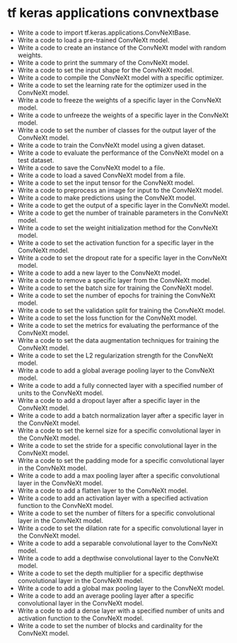 # tf keras applications convnextbase

- Write a code to import tf.keras.applications.ConvNeXtBase.
- Write a code to load a pre-trained ConvNeXt model.
- Write a code to create an instance of the ConvNeXt model with random weights.
- Write a code to print the summary of the ConvNeXt model.
- Write a code to set the input shape for the ConvNeXt model.
- Write a code to compile the ConvNeXt model with a specific optimizer.
- Write a code to set the learning rate for the optimizer used in the ConvNeXt model.
- Write a code to freeze the weights of a specific layer in the ConvNeXt model.
- Write a code to unfreeze the weights of a specific layer in the ConvNeXt model.
- Write a code to set the number of classes for the output layer of the ConvNeXt model.
- Write a code to train the ConvNeXt model using a given dataset.
- Write a code to evaluate the performance of the ConvNeXt model on a test dataset.
- Write a code to save the ConvNeXt model to a file.
- Write a code to load a saved ConvNeXt model from a file.
- Write a code to set the input tensor for the ConvNeXt model.
- Write a code to preprocess an image for input to the ConvNeXt model.
- Write a code to make predictions using the ConvNeXt model.
- Write a code to get the output of a specific layer in the ConvNeXt model.
- Write a code to get the number of trainable parameters in the ConvNeXt model.
- Write a code to set the weight initialization method for the ConvNeXt model.
- Write a code to set the activation function for a specific layer in the ConvNeXt model.
- Write a code to set the dropout rate for a specific layer in the ConvNeXt model.
- Write a code to add a new layer to the ConvNeXt model.
- Write a code to remove a specific layer from the ConvNeXt model.
- Write a code to set the batch size for training the ConvNeXt model.
- Write a code to set the number of epochs for training the ConvNeXt model.
- Write a code to set the validation split for training the ConvNeXt model.
- Write a code to set the loss function for the ConvNeXt model.
- Write a code to set the metrics for evaluating the performance of the ConvNeXt model.
- Write a code to set the data augmentation techniques for training the ConvNeXt model.
- Write a code to set the L2 regularization strength for the ConvNeXt model.
- Write a code to add a global average pooling layer to the ConvNeXt model.
- Write a code to add a fully connected layer with a specified number of units to the ConvNeXt model.
- Write a code to add a dropout layer after a specific layer in the ConvNeXt model.
- Write a code to add a batch normalization layer after a specific layer in the ConvNeXt model.
- Write a code to set the kernel size for a specific convolutional layer in the ConvNeXt model.
- Write a code to set the stride for a specific convolutional layer in the ConvNeXt model.
- Write a code to set the padding mode for a specific convolutional layer in the ConvNeXt model.
- Write a code to add a max pooling layer after a specific convolutional layer in the ConvNeXt model.
- Write a code to add a flatten layer to the ConvNeXt model.
- Write a code to add an activation layer with a specified activation function to the ConvNeXt model.
- Write a code to set the number of filters for a specific convolutional layer in the ConvNeXt model.
- Write a code to set the dilation rate for a specific convolutional layer in the ConvNeXt model.
- Write a code to add a separable convolutional layer to the ConvNeXt model.
- Write a code to add a depthwise convolutional layer to the ConvNeXt model.
- Write a code to set the depth multiplier for a specific depthwise convolutional layer in the ConvNeXt model.
- Write a code to add a global max pooling layer to the ConvNeXt model.
- Write a code to add an average pooling layer after a specific convolutional layer in the ConvNeXt model.
- Write a code to add a dense layer with a specified number of units and activation function to the ConvNeXt model.
- Write a code to set the number of blocks and cardinality for the ConvNeXt model.